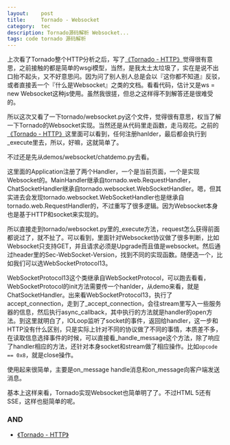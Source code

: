 ```yaml
---
layout:    post
title:     Tornado - Websocket
category:  tec
description: Tornado源码解析 Websocket...
tags: code tornado 源码解析
---
```

上次看了Tornado整个HTTP分析之后，写了[《Tornado - HTTP》](/tec/2014/03/04/tornado-source-code-http/)觉得很有意思，之前接触的都是简单的wsgi模型，当然，是我太土太垃圾了，实在是说不出口抬不起头，又不好意思问。因为问了别人别人总是会以『这你都不知道』反驳，或者直接丢一个『什么是Websocket』之类的文档。看看代码，估计又是ws = new Websocket这种js使用。虽然我很搓，但总之这样得不到解答还是很难受的。

所以这次又看了一下tornado/websocket.py这个文件，觉得很有意思，权当了解一下Tornado的Websocket实现。当然还是从代码里走函数，走马观花。之前的[《Tornado - HTTP》](/tec/2014/03/04/tornado-source-code-http/)这里面可以看到，任何注册hanlder，最后都会执行到_execute里去，所以，好嘛，这就简单了。

不过还是先从demos/websocket/chatdemo.py去看。

这里面的Application注册了两个Handler，一个是当前页面，一个是实现Websocket的。MainHandler继承自tornado.web.RequestHandler，ChatSocketHandler继承自tornado.websocket.WebSocketHandler。嗯，但其实进去会发现tornado.websocket.WebSocketHandler也是继承自tornado.web.RequestHandler的，不过重写了很多逻辑。因为Websocket本身也是基于HTTP和socket来实现的。

所以直接走到tornado/websocket.py里的_execute方法，request怎么获得前面都说过了，就不扯了。可以看到，里面针对Websocket协议做了很多判断，比如Websocket只支持GET，并且请求必须是Upgrade而且值是websocket。然后通过header里的Sec-WebSocket-Version，找到不同的实现函数。随便选一个，比如我们可以选WebSocketProtocol13。

WebSocketProtocol13这个类继承自WebSocketProtocol，可以跑去看看，WebSocketProtocol的init方法需要传一个hanlder，从demo来看，就是ChatSocketHandler。出来看WebSocketProtocol13，执行了accept\_connection，走到了\_accept\_connection，会往stream里写入一些服务器的信息，然后执行async_callback，其中执行的方法就是handler的open方法。到这里就明白了，IOLoop监听了socket的事件，返回给handler，这一步和HTTP没有什么区别，只是实际上针对不同的协议做了不同的事情，本质差不多，在读取信息选择事件的时候，可以直接看\_handle\_message这个方法，除了响应了handler相应的方法，还针对本身socket和stream做了相应操作。比如`opcode == 0x8`，就是close操作。

使用起来很简单，主要是on\_message handle消息和on\_message向客户端发送消息。

基本上这样来看，Tornado实现Websocket也简单明了了。不过HTML 5还有SSE，这样也挺简单的呢。

### AND ###

* [《Tornado - HTTP》](/tec/2014/03/04/tornado-source-code-http/)